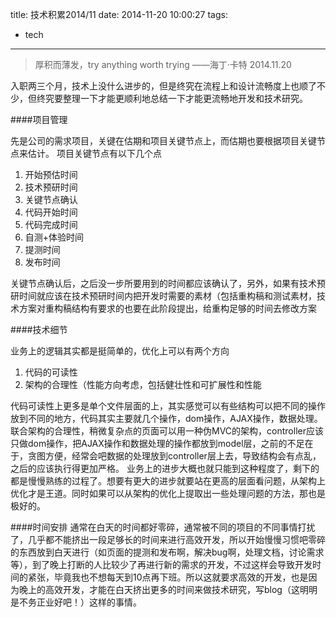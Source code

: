 title: 技术积累2014/11
date: 2014-11-20 10:00:27
tags:
- tech
---

> 厚积而薄发，try anything worth trying
> ——海丁·卡特 2014.11.20

入职两三个月，技术上没什么进步的，但是终究在流程上和设计流畅度上也顺了不少，但终究要整理一下才能更顺利地总结一下才能更流畅地开发和技术研究。

####项目管理

先是公司的需求项目，关键在估期和项目关键节点上，而估期也要根据项目关键节点来估计。
项目关键节点有以下几个点

1. 开始预估时间
1. 技术预研时间
1. 关键节点确认
1. 代码开始时间
1. 代码完成时间
1. 自测+体验时间
1. 提测时间
1. 发布时间

关键节点确认后，之后没一步所要用到的时间都应该确认了，另外，如果有技术预研时间就应该在技术预研时间内把开发时需要的素材（包括重构稿和测试素材，技术方案对重构稿结构有要求的也要在此阶段提出，给重构足够的时间去修改方案

####技术细节

业务上的逻辑其实都是挺简单的，优化上可以有两个方向
1. 代码的可读性
1. 架构的合理性（性能方向考虑，包括健壮性和可扩展性和性能

代码可读性上更多是单个文件层面的上，其实感觉可以有些结构可以把不同的操作放到不同的地方，代码其实主要就几个操作，dom操作，AJAX操作，数据处理。
联合架构的合理性，稍微复杂点的页面可以用一种伪MVC的架构，controller应该只做dom操作，把AJAX操作和数据处理的操作都放到model层，之前的不足在于，贪图方便，经常会吧数据的处理放到controller层上去，导致结构会有点乱，之后的应该执行得更加严格。
业务上的进步大概也就只能到这种程度了，剩下的都是慢慢熟练的过程了。想要有更大的进步就要站在更高的层面看问题，从架构上优化才是王道。同时如果可以从架构的优化上提取出一些处理问题的方法，那也是极好的。

####时间安排
通常在白天的时间都好零碎，通常被不同的项目的不同事情打扰了，几乎都不能挤出一段足够长的时间来进行高效开发，所以开始慢慢习惯吧零碎的东西放到白天进行（如页面的提测和发布啊，解决bug啊，处理文档，讨论需求等），到了晚上打断的人比较少了再进行新的需求的开发，不过这样会导致开发时间的紧张，毕竟我也不想每天到10点再下班。所以这就要求高效的开发，也是因为晚上的高效开发，才能在白天挤出更多的时间来做技术研究，写blog（这明明是不务正业好吧！）这样的事情。

